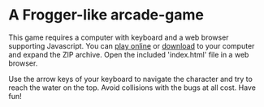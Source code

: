 A Frogger-like arcade-game
===============================

This game requires a computer with keyboard and a web browser supporting Javascript. 
You can [play online](http://thomasbergernz.github.io/frontend-nanodegree-arcade-game) or [download](https://github.com/thomasbergernz/frontend-nanodegree-arcade-game/archive/master.zip) to your computer and expand the ZIP archive.
Open the included 'index.html' file in a web browser.

Use the arrow keys of your keyboard to navigate the character and try to reach the water on the top. 
Avoid collisions with the bugs at all cost. Have fun!